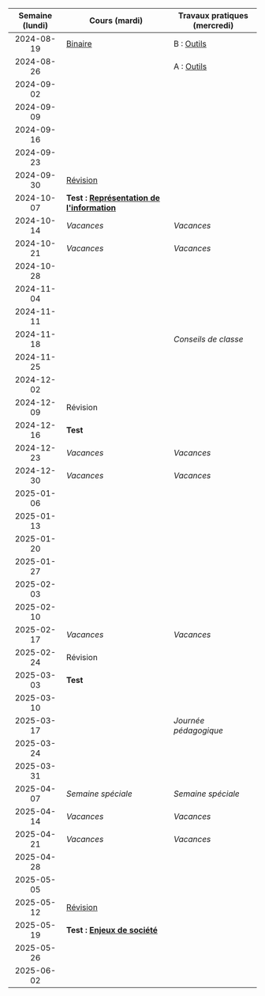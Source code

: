 | Semaine (lundi) | Cours (mardi)                                               | Travaux pratiques (mercredi)       |
| :-------------: | ----------------------------------------------------------- | ---------------------------------- |
|   2024-08-19    | [Binaire](/docs/1m/repr/binaire)                            | B : [Outils](/docs/1m/prog/outils) |
|   2024-08-26    |                                                             | A : [Outils](/docs/1m/prog/outils) |
|   2024-09-02    |                                                             |                                    |
|   2024-09-09    |                                                             |                                    |
|   2024-09-16    |                                                             |                                    |
|   2024-09-23    |                                                             |                                    |
|   2024-09-30    | [Révision](/docs/1m/repr/revision)                          |                                    |
|   2024-10-07    | **Test : [Représentation de l'information](/docs/1m/repr)** |                                    |
|   2024-10-14    | _Vacances_                                                  | _Vacances_                         |
|   2024-10-21    | _Vacances_                                                  | _Vacances_                         |
|   2024-10-28    |                                                             |                                    |
|   2024-11-04    |                                                             |                                    |
|   2024-11-11    |                                                             |                                    |
|   2024-11-18    |                                                             | _Conseils de classe_               |
|   2024-11-25    |                                                             |                                    |
|   2024-12-02    |                                                             |                                    |
|   2024-12-09    | Révision                                                    |                                    |
|   2024-12-16    | **Test**                                                    |                                    |
|   2024-12-23    | _Vacances_                                                  | _Vacances_                         |
|   2024-12-30    | _Vacances_                                                  | _Vacances_                         |
|   2025-01-06    |                                                             |                                    |
|   2025-01-13    |                                                             |                                    |
|   2025-01-20    |                                                             |                                    |
|   2025-01-27    |                                                             |                                    |
|   2025-02-03    |                                                             |                                    |
|   2025-02-10    |                                                             |                                    |
|   2025-02-17    | _Vacances_                                                  | _Vacances_                         |
|   2025-02-24    | Révision                                                    |                                    |
|   2025-03-03    | **Test**                                                    |                                    |
|   2025-03-10    |                                                             |                                    |
|   2025-03-17    |                                                             | _Journée pédagogique_              |
|   2025-03-24    |                                                             |                                    |
|   2025-03-31    |                                                             |                                    |
|   2025-04-07    | _Semaine spéciale_                                          | _Semaine spéciale_                 |
|   2025-04-14    | _Vacances_                                                  | _Vacances_                         |
|   2025-04-21    | _Vacances_                                                  | _Vacances_                         |
|   2025-04-28    |                                                             |                                    |
|   2025-05-05    |                                                             |                                    |
|   2025-05-12    | [Révision](/docs/1m/enje/revision)                          |                                    |
|   2025-05-19    | **Test : [Enjeux de société](/docs/1m/enje)**               |                                    |
|   2025-05-26    |                                                             |                                    |
|   2025-06-02    |                                                             |                                    |
